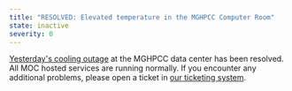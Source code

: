 ```yaml
---
title: "RESOLVED: Elevated temperature in the MGHPCC Computer Room"
state: inactive
severity: 0
---
```


[Yesterday's cooling outage][outage] at the MGHPCC data center has been
resolved. All MOC hosted services are running normally. If you encounter any
additional problems, please open a ticket in [our ticketing system][].

[outage]: https://status.massopen.cloud/2022-04-12-cooling-outage/
[our ticketing system]: https://osticket.massopen.cloud/
